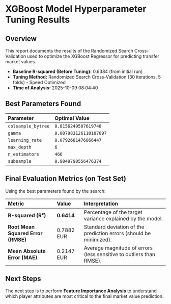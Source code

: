 # XGBoost Model Hyperparameter Tuning Results

## Overview
This report documents the results of the Randomized Search Cross-Validation used to optimize the XGBoost Regressor for predicting transfer market values.

- **Baseline R-squared (Before Tuning):** 0.6384 (from initial run)
- **Tuning Method:** Randomized Search Cross-Validation (30 iterations, 5 folds) - Speed Optimized
- **Time of Analysis:** 2025-10-09 08:04:40

## Best Parameters Found
| Parameter | Optimal Value |
| :--- | :--- |
| `colsample_bytree` | `0.8156249507619748` |
| `gamma` | `0.007983126110107097` |
| `learning_rate` | `0.0792681476866447` |
| `max_depth` | `6` |
| `n_estimators` | `466` |
| `subsample` | `0.9049790556476374` |

## Final Evaluation Metrics (on Test Set)
Using the best parameters found by the search:

| Metric | Value | Interpretation |
| :--- | :--- | :--- |
| **R-squared (R²)** | **0.6414** | Percentage of the target variance explained by the model. |
| **Root Mean Squared Error (RMSE)** | 0.7882 EUR | Standard deviation of the prediction errors (should be minimized). |
| **Mean Absolute Error (MAE)** | 0.2147 EUR | Average magnitude of errors (less sensitive to outliers than RMSE). |

## Next Steps
The next step is to perform **Feature Importance Analysis** to understand which player attributes are most critical to the final market value prediction.
